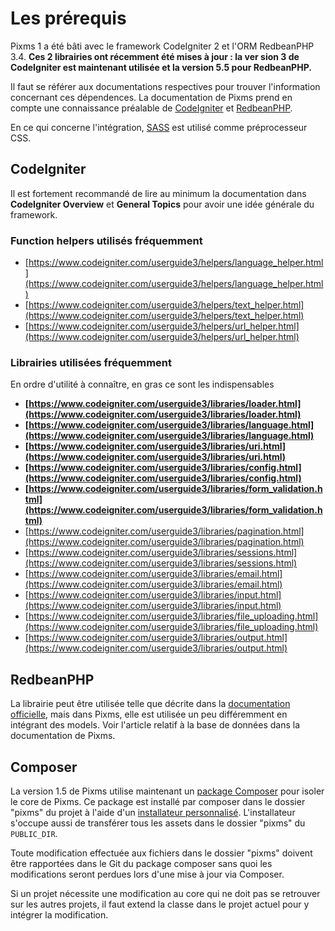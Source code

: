 # Les prérequis

Pixms 1 a été bâti avec le framework CodeIgniter 2 et l'ORM RedbeanPHP 3.4. **Ces 2 librairies ont récemment été mises à jour : la ver sion 3 de CodeIgniter est maintenant utilisée et la version 5.5 pour RedbeanPHP.**

Il faut se référer aux documentations respectives pour trouver l'information concernant ces dépendences. La documentation de Pixms prend en compte une connaissance préalable de [CodeIgniter](https://www.codeigniter.com/userguide3/) et [RedbeanPHP](https://www.redbeanphp.com/index.php?p=/welcome).

En ce qui concerne l'intégration, [SASS](https://sass-lang.com/documentation/file.SASS_REFERENCE.html) est utilisé comme préprocesseur CSS.

CodeIgniter
-----------

Il est fortement recommandé de lire au minimum la documentation dans **CodeIgniter Overview** et **General Topics** pour avoir une idée générale du framework.

### Function helpers utilisés fréquemment

*   [https://www.codeigniter.com/userguide3/helpers/language_helper.html](https://www.codeigniter.com/userguide3/helpers/language_helper.html)
*   [https://www.codeigniter.com/userguide3/helpers/text_helper.html](https://www.codeigniter.com/userguide3/helpers/text_helper.html)
*   [https://www.codeigniter.com/userguide3/helpers/url_helper.html](https://www.codeigniter.com/userguide3/helpers/url_helper.html)

### Librairies utilisées fréquemment

En ordre d'utilité à connaître, en gras ce sont les indispensables

*   **[https://www.codeigniter.com/userguide3/libraries/loader.html](https://www.codeigniter.com/userguide3/libraries/loader.html)**
*   **[https://www.codeigniter.com/userguide3/libraries/language.html](https://www.codeigniter.com/userguide3/libraries/language.html)**
*   **[https://www.codeigniter.com/userguide3/libraries/uri.html](https://www.codeigniter.com/userguide3/libraries/uri.html)**
*   **[https://www.codeigniter.com/userguide3/libraries/config.html](https://www.codeigniter.com/userguide3/libraries/config.html)**
*   **[https://www.codeigniter.com/userguide3/libraries/form_validation.html](https://www.codeigniter.com/userguide3/libraries/form_validation.html)**
*   [https://www.codeigniter.com/userguide3/libraries/pagination.html](https://www.codeigniter.com/userguide3/libraries/pagination.html)
*   [https://www.codeigniter.com/userguide3/libraries/sessions.html](https://www.codeigniter.com/userguide3/libraries/sessions.html)
*   [https://www.codeigniter.com/userguide3/libraries/email.html](https://www.codeigniter.com/userguide3/libraries/email.html)
*   [https://www.codeigniter.com/userguide3/libraries/input.html](https://www.codeigniter.com/userguide3/libraries/input.html)
*   [https://www.codeigniter.com/userguide3/libraries/file_uploading.html](https://www.codeigniter.com/userguide3/libraries/file_uploading.html)
*   [https://www.codeigniter.com/userguide3/libraries/output.html](https://www.codeigniter.com/userguide3/libraries/output.html)

RedbeanPHP
----------

La librairie peut être utilisée telle que décrite dans la [documentation officielle](https://www.redbeanphp.com/index.php?p=/welcome), mais dans Pixms, elle est utilisée un peu différemment en intégrant des models. Voir l'article relatif à la base de données dans la documentation de Pixms.


Composer
--------

La version 1.5 de Pixms utilise maintenant un [package Composer](https://github.com/Pixel-Circus/Pixms1) pour isoler le core de Pixms. Ce package est installé par composer dans le dossier "pixms" du projet à l'aide d'un [installateur personnalisé](https://github.com/Pixel-Circus/pixms1-installer). L'installateur s'occupe aussi de transférer tous les assets dans le dossier "pixms" du `PUBLIC_DIR`.

Toute modification effectuée aux fichiers dans le dossier "pixms" doivent être rapportées dans le Git du package composer sans quoi les modifications seront perdues lors d'une mise à jour via Composer.

Si un projet nécessite une modification au core qui ne doit pas se retrouver sur les autres projets, il faut extend la classe dans le projet actuel pour y intégrer la modification.